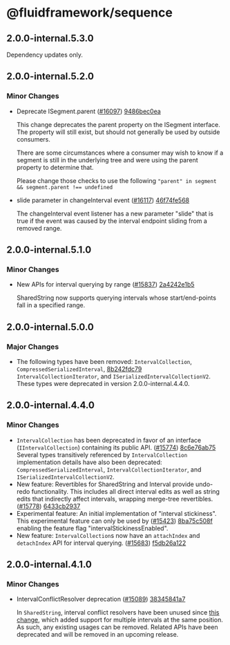 # @fluidframework/sequence

## 2.0.0-internal.5.3.0

Dependency updates only.

## 2.0.0-internal.5.2.0

### Minor Changes

-   Deprecate ISegment.parent ([#16097](https://github.com/microsoft/FluidFramework/issues/16097)) [9486bec0ea](https://github.com/microsoft/FluidFramework/commits/9486bec0ea2f9f1dd3e40fc3b4c42af6b6a44697)

    This change deprecates the parent property on the ISegment interface. The property will still exist, but should not generally be used by outside consumers.

    There are some circumstances where a consumer may wish to know if a segment is still in the underlying tree and were using the parent property to determine that.

    Please change those checks to use the following `"parent" in segment && segment.parent !== undefined`

-   slide parameter in changeInterval event ([#16117](https://github.com/microsoft/FluidFramework/issues/16117)) [46f74fe568](https://github.com/microsoft/FluidFramework/commits/46f74fe5684e44df436ed28ea41c98ca146b03cc)

    The changeInterval event listener has a new parameter "slide" that is true if the event was caused by the interval endpoint sliding from a removed range.

## 2.0.0-internal.5.1.0

### Minor Changes

-   New APIs for interval querying by range ([#15837](https://github.com/microsoft/FluidFramework/issues/15837)) [2a4242e1b5](https://github.com/microsoft/FluidFramework/commits/2a4242e1b5f15442b13ae413124ec76315a4cc52)

    SharedString now supports querying intervals whose start/end-points fall in a specified range.

## 2.0.0-internal.5.0.0

### Major Changes

-   The following types have been removed: `IntervalCollection`, `CompressedSerializedInterval`, [8b242fdc79](https://github.com/microsoft/FluidFramework/commits/8b242fdc796714cf1da9ad3f90d02efb122af0c2)
    `IntervalCollectionIterator`, and `ISerializedIntervalCollectionV2`. These types were deprecated in version
    2.0.0-internal.4.4.0.

## 2.0.0-internal.4.4.0

### Minor Changes

-   `IntervalCollection` has been deprecated in favor of an interface (`IIntervalCollection`) containing its public API. ([#15774](https://github.com/microsoft/FluidFramework/pull/15774)) [8c6e76ab75](https://github.com/microsoft/FluidFramework/commits/8c6e76ab753d4ec0cc43bdd6ed04db905391ef2e)
    Several types transitively referenced by `IntervalCollection` implementation details have also been deprecated:
    `CompressedSerializedInterval`, `IntervalCollectionIterator`, and `ISerializedIntervalCollectionV2`.
-   New feature: Revertibles for SharedString and Interval provide undo-redo functionality. This includes all direct interval edits as well as string edits that indirectly affect intervals, wrapping merge-tree revertibles. ([#15778](https://github.com/microsoft/FluidFramework/pull/15778)) [6433cb2937](https://github.com/microsoft/FluidFramework/commits/6433cb2937d9a6bc39ac93b0eca2c073e6d5be52)
-   Experimental feature: An initial implementation of "interval stickiness". This experimental feature can only be used by ([#15423](https://github.com/microsoft/FluidFramework/pull/15423)) [8ba75c508f](https://github.com/microsoft/FluidFramework/commits/8ba75c508ff2370f3de0c9f63390f90a12d9bca2)
    enabling the feature flag "intervalStickinessEnabled".
-   New feature: `IntervalCollection`s now have an `attachIndex` and `detachIndex` API for interval querying. ([#15683](https://github.com/microsoft/FluidFramework/pull/15683)) [f5db26a122](https://github.com/microsoft/FluidFramework/commits/f5db26a122735cf12dc0477b37d9297f7f3ae602)

## 2.0.0-internal.4.1.0

### Minor Changes

-   IntervalConflictResolver deprecation ([#15089](https://github.com/microsoft/FluidFramework/pull-requests/15089)) [38345841a7](https://github.com/microsoft/FluidFramework/commits/38345841a75d68e94748823c3da5078a2fc57449)

    In `SharedString`, interval conflict resolvers have been unused since [this
    change](https://github.com/microsoft/FluidFramework/pull/6407), which added support for multiple intervals at the same
    position. As such, any existing usages can be removed. Related APIs have been deprecated and will be removed in an
    upcoming release.
